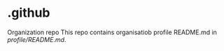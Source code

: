# .github
Organization repo
This repo contains organisatiob profile README.md in *profile/README.md*.
